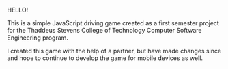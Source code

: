 HELLO!

This is a simple JavaScript driving game created as a first semester project for the Thaddeus Stevens College of Technology Computer Software Engineering program.

I created this game with the help of a partner, but have made changes since and hope to continue to develop the game for mobile devices as well.
